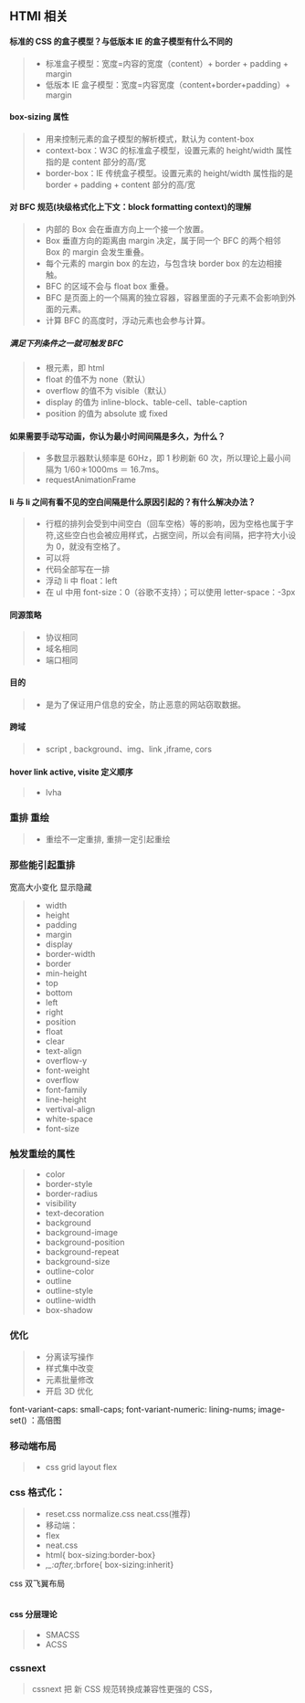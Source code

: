## HTMl 相关

#### 标准的 CSS 的盒子模型？与低版本 IE 的盒子模型有什么不同的
>* 标准盒子模型：宽度=内容的宽度（content）+ border + padding + margin
>* 低版本 IE 盒子模型：宽度=内容宽度（content+border+padding）+ margin

#### box-sizing 属性
>* 用来控制元素的盒子模型的解析模式，默认为 content-box
>* context-box：W3C 的标准盒子模型，设置元素的 height/width 属性指的是 content 部分的高/宽
>* border-box：IE 传统盒子模型。设置元素的 height/width 属性指的是 border + padding + content 部分的高/宽

#### 对 BFC 规范(块级格式化上下文：block formatting context)的理解

>* 内部的 Box 会在垂直方向上一个接一个放置。
>* Box 垂直方向的距离由 margin 决定，属于同一个 BFC 的两个相邻 Box 的 margin 会发生重叠。
>* 每个元素的 margin box 的左边，与包含块 border box 的左边相接触。
>* BFC 的区域不会与 float box 重叠。
>* BFC 是页面上的一个隔离的独立容器，容器里面的子元素不会影响到外面的元素。
>* 计算 BFC 的高度时，浮动元素也会参与计算。

##### 满足下列条件之一就可触发 BFC

>* 根元素，即 html
>* float 的值不为 none（默认）
>* overflow 的值不为 visible（默认）
>* display 的值为 inline-block、table-cell、table-caption
>* position 的值为 absolute 或 fixed

#### 如果需要手动写动画，你认为最小时间间隔是多久，为什么？

>* 多数显示器默认频率是 60Hz，即 1 秒刷新 60 次，所以理论上最小间隔为 1/60＊1000ms ＝ 16.7ms。
>* requestAnimationFrame

#### li 与 li 之间有看不见的空白间隔是什么原因引起的？有什么解决办法？

>* 行框的排列会受到中间空白（回车空格）等的影响，因为空格也属于字符,这些空白也会被应用样式，占据空间，所以会有间隔，把字符大小设为 0，就没有空格了。
>* 可以将<li>代码全部写在一排
>* 浮动 li 中 float：left
>* 在 ul 中用 font-size：0（谷歌不支持）；可以使用 letter-space：-3px

#### 同源策略

>* 协议相同
>* 域名相同
>* 端口相同

#### 目的

>* 是为了保证用户信息的安全，防止恶意的网站窃取数据。

#### 跨域

>* script , background、img、link ,iframe, cors

#### hover link active, visite 定义顺序

>* lvha

### 重排 重绘

>* 重绘不一定重排, 重排一定引起重绘

### 那些能引起重排

宽高大小变化 显示隐藏

>* width
>* height
>* padding
>* margin
>* display
>* border-width
>* border
>* min-height
>* top
>* bottom
>* left
>* right
>* position
>* float
>* clear
>* text-align
>* overflow-y
>* font-weight
>* overflow
>* font-family
>* line-height
>* vertival-align
>* white-space
>* font-size

### 触发重绘的属性

>* color
>* border-style
>* border-radius
>* visibility
>* text-decoration
>* background
>* background-image
>* background-position
>* background-repeat
>* background-size
>* outline-color
>* outline
>* outline-style
>* outline-width
>* box-shadow

### 优化

>* 分离读写操作
>* 样式集中改变
>* 元素批量修改
>* 开启 3D 优化

font-variant-caps: small-caps;
font-variant-numeric: lining-nums;
image-set() ：高倍图

### 移动端布局

>* css grid layout flex

### css 格式化：

>* reset.css normalize.css neat.css(推荐)
>* 移动端：
>* flex
>* neat.css
>* html{ box-sizing:border-box}
>* *,_:after,*:brfore{ box-sizing:inherit}


css 双飞翼布局

```javascript
```

#### css 分层理论

>* SMACSS
>* ACSS

### cssnext
> cssnext 把 新 CSS 规范转换成兼容性更强的 CSS，
